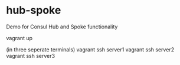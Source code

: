 # hub-spoke
Demo for Consul Hub and Spoke functionality

vagrant up


(in three seperate terminals)
vagrant ssh server1
vagrant ssh server2
vagrant ssh server3

